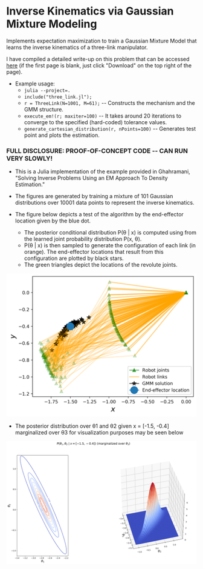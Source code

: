 # Inverse Kinematics via Gaussian Mixture Modeling
Implements expectation maximization to train a Gaussian Mixture Model that
learns the inverse kinematics of a three-link manipulator.

I have compiled a detailed write-up on this problem that can be accessed
[here](./TeX/root.pdf) (if the first page is blank, just click "Download" on the
top right of the page).

* Example usage:
  - ```julia --project=.```
  - ```include("three_link.jl");```
  - ```r = ThreeLink(N=1001, M=61);``` -- Constructs the mechanism and the GMM
    structure.
  - ```execute_em!(r; maxiter=100)``` -- It takes around 20 iterations to
    converge to the specified (hard-coded) tolerance values.
  - ```generate_cartesian_distribution(r, nPoints=100)``` -- Generates test
    point and plots the estimation.

### FULL DISCLOSURE: PROOF-OF-CONCEPT CODE -- CAN RUN VERY SLOWLY!


* This is a Julia implementation of the example provided in 
Ghahramani, "Solving Inverse Problems Using an EM Approach To Density Estimation."

* The figures are generated by training a mixture of 101 Gaussian distributions
  over 10001 data points to represent the inverse kinematics.
  
* The figure below depicts a test of the algorithm by the end-effector location
  given by the blue dot.
  - The posterior conditional distribution P(θ | x) is computed using from the
    learned joint probability distribution P(x, θ).
  - P(θ | x) is then sampled to generate the configuration of each link (in
    orange). The end-effector locations that result from this configuration are
    plotted by black stars.
  - The green triangles depict the locations of the revolute joints.
  
![Sample solution](./TeX/figures/sample_solution-v1.png)

* The posterior distribution over θ1 and θ2 given x = [-1.5, -0.4] marginalized
  over θ3 for visualization purposes may be seen below

![Marginal distribution](./TeX/figures/marginal.png)